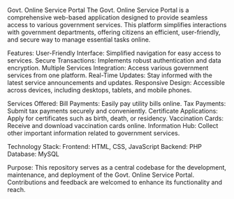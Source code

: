 Govt. Online Service Portal
The Govt. Online Service Portal is a comprehensive web-based application designed to provide seamless access to various government services. This platform simplifies interactions with government departments, offering citizens an efficient, user-friendly, and secure way to manage essential tasks online.

Features:
User-Friendly Interface: Simplified navigation for easy access to services.
Secure Transactions: Implements robust authentication and data encryption.
Multiple Services Integration: Access various government services from one platform.
Real-Time Updates: Stay informed with the latest service announcements and updates.
Responsive Design: Accessible across devices, including desktops, tablets, and mobile phones.


Services Offered:
Bill Payments: Easily pay utility bills online.
Tax Payments: Submit tax payments securely and conveniently.
Certificate Applications: Apply for certificates such as birth, death, or residency.
Vaccination Cards: Receive and download vaccination cards online.
Information Hub: Collect other important information related to government services.


Technology Stack:
Frontend: HTML, CSS, JavaScript
Backend: PHP
Database: MySQL


Purpose:
This repository serves as a central codebase for the development, maintenance, and deployment of the Govt. Online Service Portal. Contributions and feedback are welcomed to enhance its functionality and reach.
